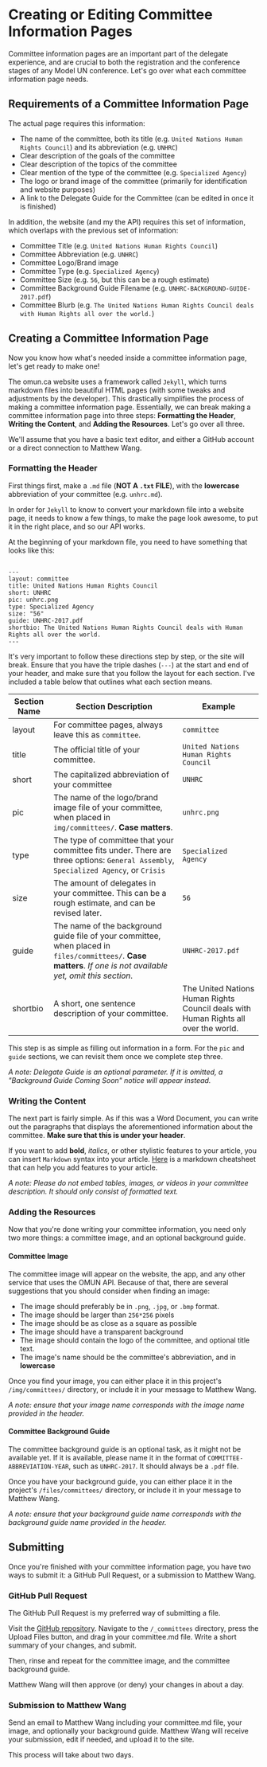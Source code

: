 # Creating or Editing Committee Information Pages

Committee information pages are an important part of the delegate experience, and are crucial to both the registration and the conference stages of any Model UN conference. Let's go over what each committee information page needs.

## Requirements of a Committee Information Page

The actual page requires this information:

* The name of the committee, both its title (e.g. `United Nations Human Rights Council`) and its abbreviation (e.g. `UNHRC`)
* Clear description of the goals of the committee
* Clear description of the topics of the committee
* Clear mention of the type of the committee (e.g. `Specialized Agency`)
* The logo or brand image of the committee (primarily for identification and website purposes)
* A link to the Delegate Guide for the Committee (can be edited in once it is finished)

In addition, the website (and my the API) requires this set of information, which overlaps with the previous set of information:

* Committee Title (e.g. `United Nations Human Rights Council`)
* Committee Abbreviation (e.g. `UNHRC`)
* Committee Logo/Brand image
* Committee Type (e.g. `Specialized Agency`)
* Committee Size (e.g. `56`, but this can be a rough estimate)
* Committee Background Guide Filename (e.g. `UNHRC-BACKGROUND-GUIDE-2017.pdf`)
* Committee Blurb (e.g. `The United Nations Human Rights Council deals with Human Rights all over the world.`)

## Creating a Committee Information Page

Now you know how what's needed inside a committee information page, let's get ready to make one!

The omun.ca website uses a framework called `Jekyll`, which turns markdown files into beautiful HTML pages (with some tweaks and adjustments by the developer). This drastically simplifies the process of making a committee information page. Essentially, we can break making a committee information page into three steps: **Formatting the Header**, **Writing the Content**, and **Adding the Resources**. Let's go over all three.

We'll assume that you have a basic text editor, and either a GitHub account or a direct connection to Matthew Wang.

### Formatting the Header

First things first, make a `.md` file (**NOT A `.txt` FILE**), with the **lowercase** abbreviation of your committee (e.g. `unhrc.md`).

In order for `Jekyll` to know to convert your markdown file into a website page, it needs to know a few things, to make the page look awesome, to put it in the right place, and so our API works.

At the beginning of your markdown file, you need to have something that looks like this:
```

---
layout: committee
title: United Nations Human Rights Council
short: UNHRC
pic: unhrc.png
type: Specialized Agency
size: "56"
guide: UNHRC-2017.pdf
shortbio: The United Nations Human Rights Council deals with Human Rights all over the world.
---

```

It's very important to follow these directions step by step, or the site will break. Ensure that you have the triple dashes (`---`) at the start and end of your header, and make sure that you follow the layout for each section. I've included a table below that outlines what each section means.


| Section Name | Section Description | Example |
|--------------|---------------------|---------|
| layout | For committee pages, always leave this as `committee`. | `committee` |
| title | The official title of your committee. | `United Nations Human Rights Council` |
| short | The capitalized abbreviation of your committee | `UNHRC` |
| pic | The name of the logo/brand image file of your committee, when placed in `img/committees/`. **Case matters**. | `unhrc.png` |
| type | The type of committee that your committee fits under. There are three options: `General Assembly`, `Specialized Agency`, or `Crisis` | `Specialized Agency` |
| size | The amount of delegates in your committee. This can be a rough estimate, and can be revised later. | `56` |
| guide | The name of the background guide file of your committee, when placed in `files/committees/`. **Case matters**. *If one is not available yet, omit this section*. | `UNHRC-2017.pdf` |
| shortbio | A short, one sentence description of your committee. | The United Nations Human Rights Council deals with Human Rights all over the world. |

This step is as simple as filling out information in a form. For the `pic` and `guide` sections, we can revisit them once we complete step three.

*A note: Delegate Guide is an optional parameter. If it is omitted, a "Background Guide Coming Soon" notice will appear instead.*

### Writing the Content

The next part is fairly simple. As if this was a Word Document, you can write out the paragraphs that displays the aforementioned information about the committee. **Make sure that this is under your header**.

If you want to add **bold**, *italics*, or other stylistic features to your article, you can insert `Markdown` syntax into your article. [Here](https://github.com/adam-p/markdown-here/wiki/Markdown-Cheatsheet) is a markdown cheatsheet that can help you add features to your article.

*A note: Please do not embed tables, images, or videos in your committee description. It should only consist of formatted text.*

### Adding the Resources

Now that you're done writing your committee information, you need only two more things: a committee image, and an optional background guide.

#### Committee Image

The committee image will appear on the website, the app, and any other service that uses the OMUN API. Because of that, there are several suggestions that you should consider when finding an image:

* The image should preferably be in `.png`, `.jpg`, or `.bmp` format.
* The image should be larger than `256*256` pixels
* The image should be as close as a square as possible
* The image should have a transparent background
* The image should contain the logo of the committee, and optional title text.
* The image's name should be the committee's abbreviation, and in **lowercase**

Once you find your image, you can either place it in this project's `/img/committees/` directory, or include it in your message to Matthew Wang.

*A note: ensure that your image name corresponds with the image name provided in the header.*

#### Committee Background Guide

The committee background guide is an optional task, as it might not be available yet. If it is available, please name it in the format of `COMMITTEE-ABBREVIATION-YEAR`, such as `UNHRC-2017`. It should always be a `.pdf` file.

Once you have your background guide, you can either place it in the project's  `/files/committees/` directory, or include it in your message to Matthew Wang.

*A note: ensure that your background guide name corresponds with the background guide name provided in the header.*

## Submitting

Once you're finished with your committee information page, you have two ways to submit it: a GitHub Pull Request, or a submission to Matthew Wang.

### GitHub Pull Request

The GitHub Pull Request is my preferred way of submitting a file.

Visit the [GitHub repository](https://github.com/malsf21/omun.ca). Navigate to the `/_committees` directory, press the Upload Files button, and drag in your committee.md file. Write a short summary of your changes, and submit.

Then, rinse and repeat for the committee image, and the committee background guide.

Matthew Wang will then approve (or deny) your changes in about a day.

### Submission to Matthew Wang

Send an email to Matthew Wang including your committee.md file, your image, and optionally your background guide. Matthew Wang will receive your submission, edit if needed, and upload it to the site.

 This process will take about two days.
